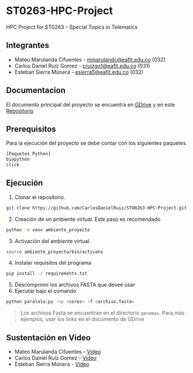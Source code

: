 # ST0263-HPC-Project

HPC Project for ST0263 - Special Topics in Telematics

## Integrantes

- Mateo Marulanda Cifuentes - mmarulandc@eafit.edu.co (032)
- Carlos Daniel Ruiz Gomez - cruizgo1@eafit.edu.co (031)
- Esteban Sierra Múnera - esierra5@eafit.edu.co (032)

## Documentacion

El documento principal del proyecto se encuentra en [GDrive](https://docs.google.com/document/d/1fPNx0y-jmvhG9NYCfLXodjK0_UfVxWObjdfGKUp8pnE/edit?usp=sharing) y en este [Repositorio](docs/presentacion_proyecto.md)

## Prerequisitos

Para la ejecución del proyecto se debe contar con los siguientes paquetes.

```sh
[Paquetes Python]
biopython
click
```

## Ejecución

1. Clonar el repositorio.
```sh
git clone https://github.com/CarlosDanielRuiz/STO0263-HPC-Project.git
```
2. Creación de un ambiente virtual. Este paso es recomendado 
```sh
python -m venv ambiente_proyecto
```
3. Activación del ambiente virtual.
```sh
source ambiente_proyecto/bin/activate
```
4. Instalar requisitos del programa
```sh
pip install -r requirements.txt
```
5. Descomprimir los archivos FASTA que desee usar
6. Ejecutar bajo el comando
```sh
python paralelo.py -np <cores> -f <archivo.fasta>
```

> Los archivos Fasta se encuentran en el directorio `genomas`. Para más ejemplos, usar los links en el documento de GDrive

## Sustentación en Video
- Mateo Marulanda Cifuentes - [Video](https://www.youtube.com/watch?v=ZNSFG_qY81s&feature=youtu.be)
- Carlos Daniel Ruiz Gomez - [Video](https://www.youtube.com/watch?v=6U8pt2Z7yiY&feature=youtu.be)
- Esteban Sierra Múnera - [Video]()
